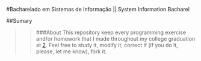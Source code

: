 [1]: https://github.com/AlineFreitas
[2]: http://www.iff.edu.br
[3]: http://www.google.com.br
[4]: http://www.linkedin.com.br

#Bacharelado em Sistemas de Informação || System Information Bacharel

##Sumary


  >>   ###About
  >> This repository keep every programming exercise and\/or homework that I made throughout my college graduation at [2]. Feel free to study it, modify it, correct if (if you do it, please, let me know), fork it.

